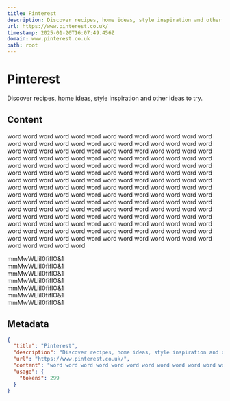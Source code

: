 ```yaml
---
title: Pinterest
description: Discover recipes, home ideas, style inspiration and other ideas to try.
url: https://www.pinterest.co.uk/
timestamp: 2025-01-20T16:07:49.456Z
domain: www.pinterest.co.uk
path: root
---
```


# Pinterest


Discover recipes, home ideas, style inspiration and other ideas to try.


## Content

word word word word word word word word word word word word word word word word word word word word word word word word word word word word word word word word word word word word word word word word word word word word word word word word word word word word word word word word word word word word word word word word word word word word word word word word word word word word word word word word word word word word word word word word word word word word word word word word word word word word word word word word word word word word word word word word word word word word word word word word word word word word word word word word word word word word word word word word word word word word word word word word word word word word word word word word word word word word word word word word word word word word word word word word word word word word word word word word word word word word word word word word word word word word word word word word word word word word word word word word

  
mmMwWLliI0fiflO&1  
mmMwWLliI0fiflO&1  
mmMwWLliI0fiflO&1  
mmMwWLliI0fiflO&1  
mmMwWLliI0fiflO&1  
mmMwWLliI0fiflO&1  
mmMwWLliI0fiflO&1

## Metadata

```json
{
  "title": "Pinterest",
  "description": "Discover recipes, home ideas, style inspiration and other ideas to try.",
  "url": "https://www.pinterest.co.uk/",
  "content": "word word word word word word word word word word word word word word word word word word word word word word word word word word word word word word word word word word word word word word word word word word word word word word word word word word word word word word word word word word word word word word word word word word word word word word word word word word word word word word word word word word word word word word word word word word word word word word word word word word word word word word word word word word word word word word word word word word word word word word word word word word word word word word word word word word word word word word word word word word word word word word word word word word word word word word word word word word word word word word word word word word word word word word word word word word word word word word word word word word word word word word word word word word word word word word word word word word word word word word word word\n\n  \nmmMwWLliI0fiflO&1  \nmmMwWLliI0fiflO&1  \nmmMwWLliI0fiflO&1  \nmmMwWLliI0fiflO&1  \nmmMwWLliI0fiflO&1  \nmmMwWLliI0fiflO&1  \nmmMwWLliI0fiflO&1",
  "usage": {
    "tokens": 299
  }
}
```
